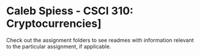 # Caleb Spiess - CSCI 310: Cryptocurrencies]

Check out the assignment folders to see readmes with information relevant to the particular assignment, if applicable. 